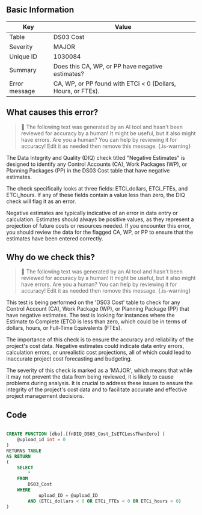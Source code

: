 ## Basic Information
| Key         | Value          |
|-------------|----------------|
| Table       | DS03 Cost |
| Severity    | MAJOR |
| Unique ID   | 1030084   |
| Summary     | Does this CA, WP, or PP have negative estimates? |
| Error message | CA, WP, or PP found with ETCi < 0 (Dollars, Hours, or FTEs). |

## What causes this error?

> :robot: The following text was generated by an AI tool and hasn't been reviewed for accuracy by a human! It might be useful, but it also might have errors. Are you a human? You can help by reviewing it for accuracy! Edit it as needed then remove this message.
{.is-warning}

The Data Integrity and Quality (DIQ) check titled "Negative Estimates" is designed to identify any Control Accounts (CA), Work Packages (WP), or Planning Packages (PP) in the DS03 Cost table that have negative estimates. 

The check specifically looks at three fields: ETCi_dollars, ETCi_FTEs, and ETCi_hours. If any of these fields contain a value less than zero, the DIQ check will flag it as an error. 

Negative estimates are typically indicative of an error in data entry or calculation. Estimates should always be positive values, as they represent a projection of future costs or resources needed. If you encounter this error, you should review the data for the flagged CA, WP, or PP to ensure that the estimates have been entered correctly.
## Why do we check this?

> :robot: The following text was generated by an AI tool and hasn't been reviewed for accuracy by a human! It might be useful, but it also might have errors. Are you a human? You can help by reviewing it for accuracy! Edit it as needed then remove this message.
{.is-warning}

This test is being performed on the 'DS03 Cost' table to check for any Control Account (CA), Work Package (WP), or Planning Package (PP) that have negative estimates. The test is looking for instances where the Estimate to Complete (ETCi) is less than zero, which could be in terms of dollars, hours, or Full-Time Equivalents (FTEs). 

The importance of this check is to ensure the accuracy and reliability of the project's cost data. Negative estimates could indicate data entry errors, calculation errors, or unrealistic cost projections, all of which could lead to inaccurate project cost forecasting and budgeting. 

The severity of this check is marked as a 'MAJOR', which means that while it may not prevent the data from being reviewed, it is likely to cause problems during analysis. It is crucial to address these issues to ensure the integrity of the project's cost data and to facilitate accurate and effective project management decisions.
## Code

```sql

CREATE FUNCTION [dbo].[fnDIQ_DS03_Cost_IsETCLessThanZero] (
	@upload_id int = 0
)
RETURNS TABLE
AS RETURN
(
	SELECT 
		* 
	FROM 
		DS03_Cost
	WHERE
			upload_ID = @upload_ID
		AND (ETCi_dollars < 0 OR ETCi_FTEs < 0 OR ETCi_hours < 0)
)
```
